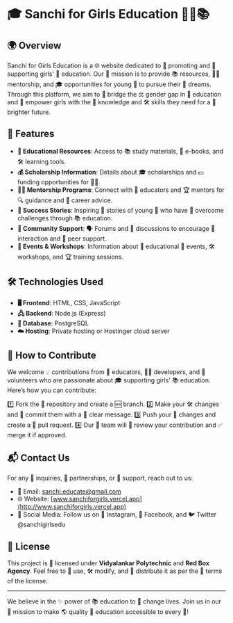 # 🎓 Sanchi for Girls Education 👩‍🎓📚

## 🌍 Overview

Sanchi for Girls Education is a 🌐 website dedicated to 📢 promoting and 🤝 supporting girls' 📖 education. Our 🎯 mission is to provide 📚 resources, 🧑‍🏫 mentorship, and 🎓 opportunities for young 👧 to pursue their 🌟 dreams. Through this platform, we aim to 🌉 bridge the ⚖️ gender gap in 📘 education and 💪 empower girls with the 🏫 knowledge and 🛠️ skills they need for a 🔆 brighter future.

## 🌟 Features

- **📖 Educational Resources**: Access to 📚 study materials, 📖 e-books, and 🛠️ learning tools.
- **💰 Scholarship Information**: Details about 🎓 scholarships and 💵 funding opportunities for 👩‍🎓.
- **🧑‍🏫 Mentorship Programs**: Connect with 🏫 educators and 🏆 mentors for 🔍 guidance and 💼 career advice.
- **🌟 Success Stories**: Inspiring 📖 stories of young 👧 who have 💪 overcome challenges through 📚 education.
- **👥 Community Support**: 🗣️ Forums and 💬 discussions to encourage 🔄 interaction and 🤝 peer support.
- **📅 Events & Workshops**: Information about 🎤 educational 🏫 events, 🛠️ workshops, and 🏆 training sessions.

## 🛠️ Technologies Used

- **🖥️ Frontend**: HTML, CSS, JavaScript
- **🖧 Backend**: Node.js (Express)
- **💾 Database**: PostgreSQL
- **☁️ Hosting**: Private hosting or Hostinger cloud server

## 🤝 How to Contribute

We welcome 💡 contributions from 🏫 educators, 👨‍💻 developers, and 🤲 volunteers who are passionate about 🎓 supporting girls' 📚 education. Here’s how you can contribute:

1️⃣ Fork the 🔗 repository and create a 🆕 branch.
2️⃣ Make your 🛠️ changes and 💾 commit them with a 📢 clear message.
3️⃣ Push your 🔄 changes and create a 🔀 pull request.
4️⃣ Our 👥 team will 🔎 review your contribution and ✅ merge it if approved.

## 📬 Contact Us

For any 📩 inquiries, 🤝 partnerships, or 🤲 support, reach out to us:

- 📧 Email: [sanchi.educate@gmail.com](mailto:educate@gmail.com)
- 🌐 Website: [www.sanchiforgirls.vercel.app](http://www.sanchiforgirls.vercel.app)
- 📱 Social Media: Follow us on 📸 Instagram, 📘 Facebook, and 🐦 Twitter @sanchigirlsedu

## 📜 License

This project is 🔖 licensed under **Vidyalankar Polytechnic** and **Red Box Agency**. Feel free to 📝 use, 🛠️ modify, and 🔄 distribute it as per the 📜 terms of the license.

---

We believe in the ✨ power of 📚 education to 🔄 change lives. Join us in our 🎯 mission to make 🌎 quality 📖 education accessible to every 👧!

